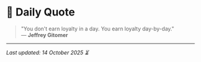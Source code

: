 # 📜 Daily Quote

> "You don't earn loyalty in a day. You earn loyalty day-by-day."  
> — **Jeffrey Gitomer**

---

_Last updated: 14 October 2025 ⏳_
